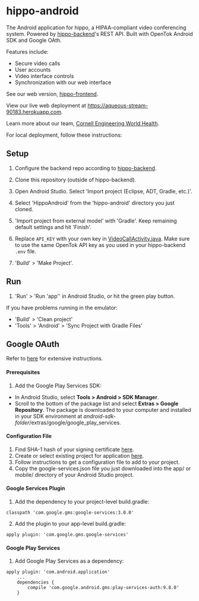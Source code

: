 # hippo-android

The Android application for hippo, a HIPAA-compliant video conferencing system. Powered by [hippo-backend](https://github.com/Cornell-Engineering-World-Health/hippo-backend "hippo-backend")'s REST API. Built with OpenTok Android SDK and Google OAth. 

Features include:
* Secure video calls
* User accounts
* Video interface controls
* Synchronization with our web interface

See our web version, [hippo-frontend](https://github.com/Cornell-Engineering-World-Health/hippo-frontend).

View our live web deployment at https://aqueous-stream-90183.herokuapp.com.

Learn more about our team, [Cornell Engineering World Health](https://ewh.engineering.cornell.edu/).

For local deployment, follow these instructions:

## Setup

1. Configure the backend repo according to [hippo-backend](https://github.com/Cornell-Engineering-World-Health/hippo-backend).

2. Clone this repository (outside of hippo-backend).

3. Open Android Studio. Select 'Import project (Eclipse, ADT, Gradle, etc.)'.

4. Select 'HippoAndroid' from the 'hippo-android' directory you just cloned.

5. 'Import project from external model' with 'Gradle'. Keep remaining default settings and hit 'Finish'.

6. Replace `API_KEY` with your own key in [VideoCallActivity.java](/HippoAndroid/app/src/main/java/edu/cornell/engineering/ewh/hippoandroid/VideoCallActivity.java). Make sure to use the same OpenTok API key as you used in your hippo-backend `.env` file.

7. 'Build' > 'Make Project'.

## Run

1. 'Run' > 'Run 'app'' in Android Studio, or hit the green play button.

If you have problems running in the emulator:
 - 'Build' > 'Clean project'
 - 'Tools' > 'Android' > 'Sync Project with Gradle Files'
 
## Google OAuth
Refer to [here](https://developers.google.com/identity/sign-in/android/start-integrating) for extensive instructions.
#### Prerequisites
1. Add the Google Play Services SDK:
- In Android Studio, select **Tools > Android > SDK Manager**.
- Scroll to the bottom of the package list and select **Extras > Google Repository**. The package is downloaded to your computer and installed in your SDK environment at *android-sdk-folder*/extras/google/google_play_services.
#### Configuration File
1. Find SHA-1 hash of your signing certificate [here](https://developers.google.com/android/guides/client-auth).
2. Create or select existing project for application [here](https://developers.google.com/mobile/add?platform=android&cntapi=signin&cnturl=https:%2F%2Fdevelopers.google.com%2Fidentity%2Fsign-in%2Fandroid%2Fsign-in%3Fconfigured%3Dtrue&cntlbl=Continue%20Adding%20Sign-In).
3. Follow instructions to get a configuration file to add to your project.
4. Copy the google-services.json file you just downloaded into the app/ or mobile/ directory of your Android Studio project.
#### Google Services Plugin
1. Add the dependency to your project-level build.gradle:
```
classpath 'com.google.gms:google-services:3.0.0'
```
2. Add the plugin to your app-level build.gradle:
```
apply plugin: 'com.google.gms.google-services'
```
#### Google Play Services
1. Add Google Play Services as a dependency:
```
apply plugin: 'com.android.application'
    ...
    dependencies {
        compile 'com.google.android.gms:play-services-auth:9.8.0'
    }
```

